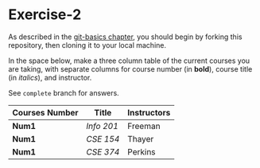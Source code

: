 # Exercise-2

As described in the [git-basics chapter](https://info201.github.io/git-basics.html), you should begin by forking this repository, then cloning it to your local machine.

In the space below, make a three column table of the current courses you are taking, with separate columns for course number (in **bold**), course title (in _italics_), and instructor.

See `complete` branch for answers.

| Courses Number |Title | Instructors |
| --- | --- | --- |
| **Num1** | _Info 201_ | Freeman |
| **Num1** | _CSE 154_ | Thayer |
| **Num1** | _CSE 374_ | Perkins |
